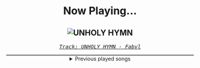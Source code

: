 <div align="center"> 
<h1>Now Playing...</h1>

![UNHOLY HYMN](https://i.scdn.co/image/ab67616d00001e02332b180fba5f8846a0ef49e2)
--
_<samp><a href="https://open.spotify.com/track/0kSCbVmHm9sy1Yf75Qcu2h">Track: UNHOLY HYMN - Fabvl</a></samp>_

<div style="border: 1px #4B5054 solid"></div>
<details>
  <summary>
    Previous played songs
  </summary>
  <table>
    <thead>
      <tr>
        <th>
          Artist
        </th>
        <th>
          Song
        </th>
        <th>
          Link
        </th>
      </tr>
    </thead>
    <tbody>
      <tr><td>Fabvl</td><td>UNHOLY HYMN</td><td><a href="https://open.spotify.com/track/0kSCbVmHm9sy1Yf75Qcu2h">https://open.spotify.com/track/0kSCbVmHm9sy1Yf75Qcu2h</a></td></tr><tr><td>Fabvl</td><td>UNHOLY HYMN</td><td><a href="https://open.spotify.com/track/0kSCbVmHm9sy1Yf75Qcu2h">https://open.spotify.com/track/0kSCbVmHm9sy1Yf75Qcu2h</a></td></tr><tr><td>Fabvl</td><td>UNHOLY HYMN</td><td><a href="https://open.spotify.com/track/0kSCbVmHm9sy1Yf75Qcu2h">https://open.spotify.com/track/0kSCbVmHm9sy1Yf75Qcu2h</a></td></tr><tr><td>Fabvl</td><td>UNHOLY HYMN</td><td><a href="https://open.spotify.com/track/0kSCbVmHm9sy1Yf75Qcu2h">https://open.spotify.com/track/0kSCbVmHm9sy1Yf75Qcu2h</a></td></tr><tr><td>Fabvl</td><td>UNHOLY HYMN</td><td><a href="https://open.spotify.com/track/0kSCbVmHm9sy1Yf75Qcu2h">https://open.spotify.com/track/0kSCbVmHm9sy1Yf75Qcu2h</a></td></tr><tr><td>Fabvl</td><td>UNHOLY HYMN</td><td><a href="https://open.spotify.com/track/0kSCbVmHm9sy1Yf75Qcu2h">https://open.spotify.com/track/0kSCbVmHm9sy1Yf75Qcu2h</a></td></tr><tr><td>Schmüsi</td><td>Letztes JBB Qualifikation 11</td><td><a href="https://open.spotify.com/track/4XTvhWyFaoVWQGQQxCufMn">https://open.spotify.com/track/4XTvhWyFaoVWQGQQxCufMn</a></td></tr><tr><td>ASHEN</td><td>Oblivion</td><td><a href="https://open.spotify.com/track/2FRswSryr77ZnU5arQbfH2">https://open.spotify.com/track/2FRswSryr77ZnU5arQbfH2</a></td></tr><tr><td>Schmüsi</td><td>Letztes JBB Qualifikation 11</td><td><a href="https://open.spotify.com/track/4XTvhWyFaoVWQGQQxCufMn">https://open.spotify.com/track/4XTvhWyFaoVWQGQQxCufMn</a></td></tr><tr><td>Schmüsi</td><td>Letztes JBB Qualifikation 11</td><td><a href="https://open.spotify.com/track/4XTvhWyFaoVWQGQQxCufMn">https://open.spotify.com/track/4XTvhWyFaoVWQGQQxCufMn</a></td></tr><tr><td>Schmüsi</td><td>Letztes JBB Qualifikation 11</td><td><a href="https://open.spotify.com/track/4XTvhWyFaoVWQGQQxCufMn">https://open.spotify.com/track/4XTvhWyFaoVWQGQQxCufMn</a></td></tr><tr><td>Schmüsi</td><td>Letztes JBB Qualifikation 11</td><td><a href="https://open.spotify.com/track/4XTvhWyFaoVWQGQQxCufMn">https://open.spotify.com/track/4XTvhWyFaoVWQGQQxCufMn</a></td></tr><tr><td>Schmüsi</td><td>Letztes JBB Qualifikation 11</td><td><a href="https://open.spotify.com/track/4XTvhWyFaoVWQGQQxCufMn">https://open.spotify.com/track/4XTvhWyFaoVWQGQQxCufMn</a></td></tr><tr><td>Schmüsi</td><td>Letztes JBB Qualifikation 11</td><td><a href="https://open.spotify.com/track/4XTvhWyFaoVWQGQQxCufMn">https://open.spotify.com/track/4XTvhWyFaoVWQGQQxCufMn</a></td></tr><tr><td>Schmüsi</td><td>Letztes JBB Qualifikation 11</td><td><a href="https://open.spotify.com/track/4XTvhWyFaoVWQGQQxCufMn">https://open.spotify.com/track/4XTvhWyFaoVWQGQQxCufMn</a></td></tr><tr><td>ASHEN</td><td>Oblivion</td><td><a href="https://open.spotify.com/track/2FRswSryr77ZnU5arQbfH2">https://open.spotify.com/track/2FRswSryr77ZnU5arQbfH2</a></td></tr><tr><td>ASHEN</td><td>Oblivion</td><td><a href="https://open.spotify.com/track/2FRswSryr77ZnU5arQbfH2">https://open.spotify.com/track/2FRswSryr77ZnU5arQbfH2</a></td></tr><tr><td>ASHEN</td><td>Oblivion</td><td><a href="https://open.spotify.com/track/2FRswSryr77ZnU5arQbfH2">https://open.spotify.com/track/2FRswSryr77ZnU5arQbfH2</a></td></tr><tr><td>Shiro SAGISU</td><td>Hundred Years War</td><td><a href="https://open.spotify.com/track/1gIqrFYCS3JjFHWfi8dQzg">https://open.spotify.com/track/1gIqrFYCS3JjFHWfi8dQzg</a></td></tr><tr><td>Sawano Hiroyuki</td><td>攻響組曲　DEVIL　第三楽章: eXORCiST</td><td><a href="https://open.spotify.com/track/7fOzGo3dEM2Cn8ygMLNJOw">https://open.spotify.com/track/7fOzGo3dEM2Cn8ygMLNJOw</a></td></tr>
    </tbody>
  </table>
</details>

</div>
